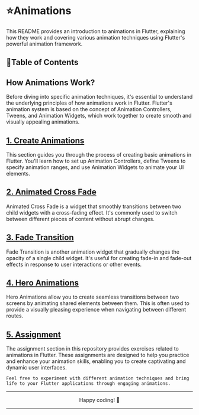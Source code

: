 # ⭐Animations

This README provides an introduction to animations in Flutter, explaining how they work and covering various animation techniques using Flutter's powerful animation framework.

## 🔗Table of Contents
## How Animations Work?

Before diving into specific animation techniques, it's essential to understand the underlying principles of how animations work in Flutter. Flutter's animation system is based on the concept of Animation Controllers, Tweens, and Animation Widgets, which work together to create smooth and visually appealing animations.

## [1. Create Animations](https://github.com/Arpitaagupta/Flutter-Basics/blob/main/Animations/create_animations/lib/main.dart)
This section guides you through the process of creating basic animations in Flutter. You'll learn how to set up Animation Controllers, define Tweens to specify animation ranges, and use Animation Widgets to animate your UI elements.

## [2. Animated Cross Fade](https://github.com/Arpitaagupta/Flutter-Basics/tree/main/Animations/animated_cross_fade)
Animated Cross Fade is a widget that smoothly transitions between two child widgets with a cross-fading effect. It's commonly used to switch between different pieces of content without abrupt changes.

## [3. Fade Transition](https://github.com/Arpitaagupta/Flutter-Basics/tree/main/Animations/fade_transitions)
Fade Transition is another animation widget that gradually changes the opacity of a single child widget. It's useful for creating fade-in and fade-out effects in response to user interactions or other events.

## [4. Hero Animations](https://github.com/Arpitaagupta/Flutter-Basics/tree/main/Animations/hero_animations)
Hero Animations allow you to create seamless transitions between two screens by animating shared elements between them. This is often used to provide a visually pleasing experience when navigating between different routes.

## [5. Assignment](https://github.com/Arpitaagupta/Flutter-Basics/tree/main/Animations/assignment_3)
The assignment section in this repository provides exercises related to animations in Flutter. These assignments are designed to help you practice and enhance your animation skills, enabling you to create captivating and dynamic user interfaces.

`Feel free to experiment with different animation techniques and bring life to your Flutter applications through engaging animations.`

<hr>
<p align="center">
Happy coding! 🚀
<hr>
</p>

